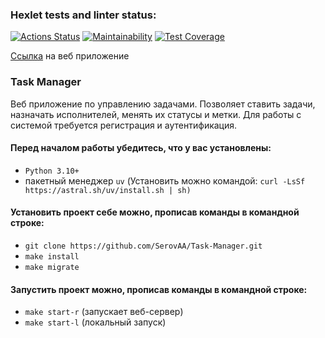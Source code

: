 ### Hexlet tests and linter status:
[![Actions Status](https://github.com/SerovAA/python-project-52/actions/workflows/hexlet-check.yml/badge.svg)](https://github.com/SerovAA/python-project-52/actions)
[![Maintainability](https://api.codeclimate.com/v1/badges/307c33127eb014aa24f0/maintainability)](https://codeclimate.com/github/SerovAA/python-project-52/maintainability)
[![Test Coverage](https://api.codeclimate.com/v1/badges/307c33127eb014aa24f0/test_coverage)](https://codeclimate.com/github/SerovAA/python-project-52/test_coverage)
<p><a href='https://python-project-52-kxra.onrender.com'>Ссылка</a> на веб приложение</p>

### Task Manager

<p>Веб приложение по управлению задачами. Позволяет ставить задачи, назначать исполнителей, менять их статусы и метки. Для работы с системой требуется регистрация и аутентификация.</p>  

#### Перед началом работы убедитесь, что у вас установлены:
- `Python 3.10+`
-  пакетный менеджер `uv`  (Установить можно командой: `curl -LsSf https://astral.sh/uv/install.sh | sh)`


#### Установить проект себе можно, прописав команды в командной строке:
- `git clone https://github.com/SerovAA/Task-Manager.git`
- `make install`
- `make migrate`

#### Запустить проект можно, прописав команды в командной строке:
- `make start-r` (запускает веб-сервер)
- `make start-l` (локальный запуск)


